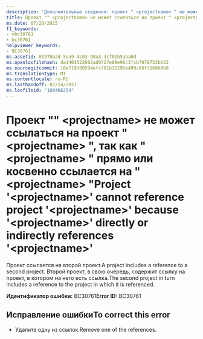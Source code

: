 ```yaml
---
description: 'Дополнительные сведения: проект " <projectname> " не может ссылаться на проект " <projectname> ", так как " <projectname> " прямо или косвенно ссылается на " <projectname> "'
title: Проект "" <projectname> не может ссылаться на проект " <projectname> ", так как " <projectname> " прямо или косвенно ссылается на " <projectname> "
ms.date: 07/20/2015
f1_keywords:
- vbc30761
- bc30761
helpviewer_keywords:
- BC30761
ms.assetid: 0197bb2d-5ea9-4c03-98a3-3cf01b5aba0d
ms.openlocfilehash: da1401522602ad9727e09e96c3fcb7070753b632
ms.sourcegitcommit: 10e719780594efc781b15295e499c66f316068b8
ms.translationtype: MT
ms.contentlocale: ru-RU
ms.lasthandoff: 02/14/2021
ms.locfileid: "100466254"
---
```

# <a name="project-projectname-cannot-reference-project-projectname-because-projectname-directly-or-indirectly-references-projectname"></a><span data-ttu-id="692d7-103">Проект "" \<projectname> не может ссылаться на проект " \<projectname> ", так как " \<projectname> " прямо или косвенно ссылается на " \<projectname> "</span><span class="sxs-lookup"><span data-stu-id="692d7-103">Project '\<projectname>' cannot reference project '\<projectname>' because '\<projectname>' directly or indirectly references '\<projectname>'</span></span>

<span data-ttu-id="692d7-104">Проект ссылается на второй проект.</span><span class="sxs-lookup"><span data-stu-id="692d7-104">A project includes a reference to a second project.</span></span> <span data-ttu-id="692d7-105">Второй проект, в свою очередь, содержит ссылку на проект, в котором на него есть ссылка.</span><span class="sxs-lookup"><span data-stu-id="692d7-105">The second project in turn includes a reference to the project in which it is referenced.</span></span>  
  
 <span data-ttu-id="692d7-106">**Идентификатор ошибки:** BC30761</span><span class="sxs-lookup"><span data-stu-id="692d7-106">**Error ID:** BC30761</span></span>  
  
## <a name="to-correct-this-error"></a><span data-ttu-id="692d7-107">Исправление ошибки</span><span class="sxs-lookup"><span data-stu-id="692d7-107">To correct this error</span></span>  
  
- <span data-ttu-id="692d7-108">Удалите одну из ссылок.</span><span class="sxs-lookup"><span data-stu-id="692d7-108">Remove one of the references.</span></span>

